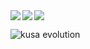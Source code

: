 <a href="https://github.com/anuraghazra/github-readme-stats">
  <img align="left" src="https://github-readme-stats.vercel.app/api?username=NenfuAT&count_private=true&show_icons=true" />
</a>
<a href="https://github.com/anuraghazra/github-readme-stats">
  <img align="left" src="https://github-readme-stats.vercel.app/api/top-langs/?username=NenfuAT&layout=compact&hide=SWIG,TeX,Makefile,ShaderLab,HLSL,Smarty" />
</a>

<a href="https://github.com/ryo-ma/github-profile-trophy">
  <img src="https://github-profile-trophy.vercel.app/?username=NenfuAT">
</a>

![kusa evolution](https://kusa-evolution.onrender.com/evolution?username=NenfuAT)
